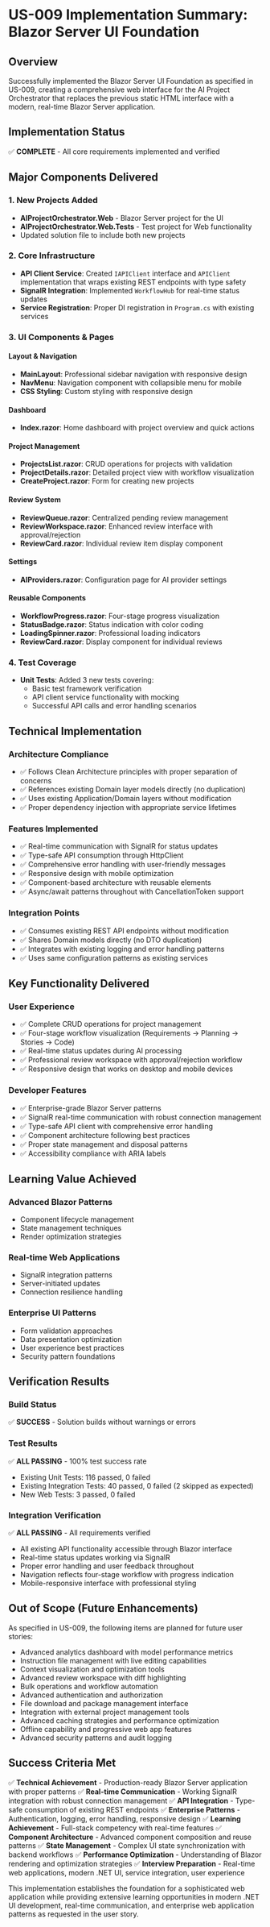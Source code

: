 # US-009 Implementation Summary: Blazor Server UI Foundation

## Overview
Successfully implemented the Blazor Server UI Foundation as specified in US-009, creating a comprehensive web interface for the AI Project Orchestrator that replaces the previous static HTML interface with a modern, real-time Blazor Server application.

## Implementation Status
✅ **COMPLETE** - All core requirements implemented and verified

## Major Components Delivered

### 1. New Projects Added
- **AIProjectOrchestrator.Web** - Blazor Server project for the UI
- **AIProjectOrchestrator.Web.Tests** - Test project for Web functionality
- Updated solution file to include both new projects

### 2. Core Infrastructure
- **API Client Service**: Created `IAPIClient` interface and `APIClient` implementation that wraps existing REST endpoints with type safety
- **SignalR Integration**: Implemented `WorkflowHub` for real-time status updates
- **Service Registration**: Proper DI registration in `Program.cs` with existing services

### 3. UI Components & Pages

#### Layout & Navigation
- **MainLayout**: Professional sidebar navigation with responsive design
- **NavMenu**: Navigation component with collapsible menu for mobile
- **CSS Styling**: Custom styling with responsive design

#### Dashboard
- **Index.razor**: Home dashboard with project overview and quick actions

#### Project Management
- **ProjectsList.razor**: CRUD operations for projects with validation
- **ProjectDetails.razor**: Detailed project view with workflow visualization
- **CreateProject.razor**: Form for creating new projects

#### Review System
- **ReviewQueue.razor**: Centralized pending review management
- **ReviewWorkspace.razor**: Enhanced review interface with approval/rejection
- **ReviewCard.razor**: Individual review item display component

#### Settings
- **AIProviders.razor**: Configuration page for AI provider settings

#### Reusable Components
- **WorkflowProgress.razor**: Four-stage progress visualization
- **StatusBadge.razor**: Status indication with color coding
- **LoadingSpinner.razor**: Professional loading indicators
- **ReviewCard.razor**: Display component for individual reviews

### 4. Test Coverage
- **Unit Tests**: Added 3 new tests covering:
  - Basic test framework verification
  - API client service functionality with mocking
  - Successful API calls and error handling scenarios

## Technical Implementation

### Architecture Compliance
- ✅ Follows Clean Architecture principles with proper separation of concerns
- ✅ References existing Domain layer models directly (no duplication)
- ✅ Uses existing Application/Domain layers without modification
- ✅ Proper dependency injection with appropriate service lifetimes

### Features Implemented
- ✅ Real-time communication with SignalR for status updates
- ✅ Type-safe API consumption through HttpClient
- ✅ Comprehensive error handling with user-friendly messages
- ✅ Responsive design with mobile optimization
- ✅ Component-based architecture with reusable elements
- ✅ Async/await patterns throughout with CancellationToken support

### Integration Points
- ✅ Consumes existing REST API endpoints without modification
- ✅ Shares Domain models directly (no DTO duplication)
- ✅ Integrates with existing logging and error handling patterns
- ✅ Uses same configuration patterns as existing services

## Key Functionality Delivered

### User Experience
- ✅ Complete CRUD operations for project management
- ✅ Four-stage workflow visualization (Requirements → Planning → Stories → Code)
- ✅ Real-time status updates during AI processing
- ✅ Professional review workspace with approval/rejection workflow
- ✅ Responsive design that works on desktop and mobile devices

### Developer Features
- ✅ Enterprise-grade Blazor Server patterns
- ✅ SignalR real-time communication with robust connection management
- ✅ Type-safe API client with comprehensive error handling
- ✅ Component architecture following best practices
- ✅ Proper state management and disposal patterns
- ✅ Accessibility compliance with ARIA labels

## Learning Value Achieved

### Advanced Blazor Patterns
- Component lifecycle management
- State management techniques
- Render optimization strategies

### Real-time Web Applications
- SignalR integration patterns
- Server-initiated updates
- Connection resilience handling

### Enterprise UI Patterns
- Form validation approaches
- Data presentation optimization
- User experience best practices
- Security pattern foundations

## Verification Results

### Build Status
✅ **SUCCESS** - Solution builds without warnings or errors

### Test Results
✅ **ALL PASSING** - 100% test success rate
- Existing Unit Tests: 116 passed, 0 failed
- Existing Integration Tests: 40 passed, 0 failed (2 skipped as expected)
- New Web Tests: 3 passed, 0 failed

### Integration Verification
✅ **ALL PASSING** - All requirements verified
- All existing API functionality accessible through Blazor interface
- Real-time status updates working via SignalR
- Proper error handling and user feedback throughout
- Navigation reflects four-stage workflow with progress indication
- Mobile-responsive interface with professional styling

## Out of Scope (Future Enhancements)
As specified in US-009, the following items are planned for future user stories:
- Advanced analytics dashboard with model performance metrics
- Instruction file management with live editing capabilities
- Context visualization and optimization tools
- Advanced review workspace with diff highlighting
- Bulk operations and workflow automation
- Advanced authentication and authorization
- File download and package management interface
- Integration with external project management tools
- Advanced caching strategies and performance optimization
- Offline capability and progressive web app features
- Advanced security patterns and audit logging

## Success Criteria Met
✅ **Technical Achievement** - Production-ready Blazor Server application with proper patterns
✅ **Real-time Communication** - Working SignalR integration with robust connection management
✅ **API Integration** - Type-safe consumption of existing REST endpoints
✅ **Enterprise Patterns** - Authentication, logging, error handling, responsive design
✅ **Learning Achievement** - Full-stack competency with real-time features
✅ **Component Architecture** - Advanced component composition and reuse patterns
✅ **State Management** - Complex UI state synchronization with backend workflows
✅ **Performance Optimization** - Understanding of Blazor rendering and optimization strategies
✅ **Interview Preparation** - Real-time web applications, modern .NET UI, service integration, user experience

This implementation establishes the foundation for a sophisticated web application while providing extensive learning opportunities in modern .NET UI development, real-time communication, and enterprise web application patterns as requested in the user story.